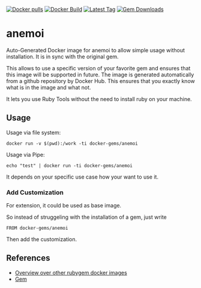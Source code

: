 [![Docker pulls](https://img.shields.io/docker/pulls/rubygem/anemoi.svg)](https://hub.docker.com/r/rubygem/anemoi/)
[![Docker Build](https://img.shields.io/docker/automated/rubygem/anemoi.svg)](https://hub.docker.com/r/rubygem/anemoi/)
[![Latest Tag](https://img.shields.io/github/tag/docker-rubygem/anemoi.svg)](https://hub.docker.com/r/rubygem/anemoi/)
[![Gem Downloads](https://img.shields.io/gem/dt/anemoi.svg)](https://rubygems.org/gems/anemoi/)
# anemoi

Auto-Generated Docker image for anemoi to allow simple usage without installation.
It is in sync with the original gem.

This allows to use a specific version of your favorite gem and ensures that this image will be supported in future.
The image is generated automatically from a github repository by Docker Hub.
This ensures that you exactly know what is in the image and what not.

It lets you use Ruby Tools without the need to install ruby on your machine.

## Usage

Usage via file system:

`docker run -v $(pwd):/work -ti docker-gems/anemoi`

Usage via Pipe:

`echo "test" | docker run -ti docker-gems/anemoi`

It depends on your specific use case how your want to use it.

### Add Customization

For extension, it could be used as base image.

So instead of struggeling with the installation of a gem, just write

`FROM docker-gems/anemoi`

Then add the customization.

## References

 - [Overview over other rubygem docker images](https://github.com/thinkbot/docker-rubygem)
 - [Gem](https://rubygems.org/gems/anemoi/)
